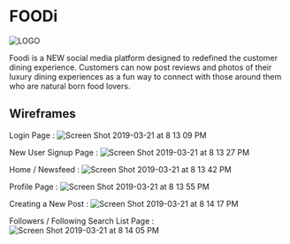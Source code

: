 # FOODi
 ![LOGO](https://user-images.githubusercontent.com/39134523/55280869-e2673c80-5301-11e9-97cb-2d6e5a0f8965.png)

Foodi is a NEW social media platform designed to redefined the customer dining experience. Customers can now post reviews and photos of their luxury dining experiences as a fun way to connect with those around them who are natural born food lovers.  

## Wireframes
Login Page :
![Screen Shot 2019-03-21 at 8 13 09 PM](https://user-images.githubusercontent.com/39134523/54792892-6e98a600-4c16-11e9-8c4a-618c8c20bbbb.png)

New User Signup Page :
![Screen Shot 2019-03-21 at 8 13 27 PM](https://user-images.githubusercontent.com/39134523/54792908-85d79380-4c16-11e9-84e2-b9c8d97e41c5.png)

Home / Newsfeed :
![Screen Shot 2019-03-21 at 8 13 42 PM](https://user-images.githubusercontent.com/39134523/54792915-8d973800-4c16-11e9-8d44-31413ded8aee.png)

Profile Page :
![Screen Shot 2019-03-21 at 8 13 55 PM](https://user-images.githubusercontent.com/39134523/54792928-9982fa00-4c16-11e9-9df6-327d8b6ca627.png)

Creating a New Post :
![Screen Shot 2019-03-21 at 8 14 17 PM](https://user-images.githubusercontent.com/39134523/54792946-a99ad980-4c16-11e9-9721-27760ea04628.png)

Followers / Following Search List Page :
![Screen Shot 2019-03-21 at 8 14 05 PM](https://user-images.githubusercontent.com/39134523/54792959-b1f31480-4c16-11e9-8ff4-a681e6037454.png)



